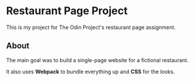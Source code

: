# Restaurant Page Project

This is my project for The Odin Project's restaurant page assignment.

## About

The main goal was to build a single-page website for a fictional restaurant.

It also uses **Webpack** to bundle everything up and **CSS** for the looks.
